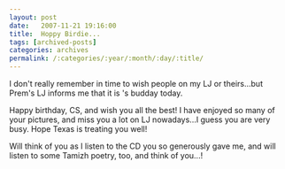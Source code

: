 ```yaml
---
layout: post
date:	2007-11-21 19:16:00
title:  Hoppy Birdie...
tags: [archived-posts]
categories: archives
permalink: /:categories/:year/:month/:day/:title/
---
```

I don't really remember in time to wish people on my LJ or theirs...but Prem's LJ informs me that it is <LJ user="cyberscorpion">'s budday today.

Happy birthday, CS, and wish you all the best! I have enjoyed so many of your pictures, and miss you a lot on LJ nowadays...I guess you are very busy. Hope Texas is treating you well!

Will think of you as I listen to the CD you so generously gave me, and will listen to some Tamizh poetry, too, and think of you...!
